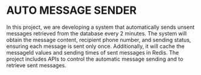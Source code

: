 # AUTO MESSAGE SENDER

In this project, we are developing a system that automatically sends 
unsent messages retrieved from the database every 2 minutes. 
The system will obtain the message content, recipient phone number, 
and sending status, ensuring each message is sent only once. 
Additionally, it will cache the messageId values and sending times of 
sent messages in Redis. The project includes APIs to 
control the automatic message sending and to retrieve sent messages.
